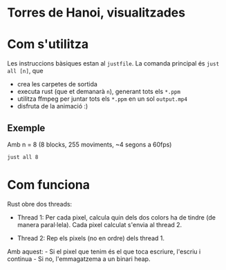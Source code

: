 # Torres de Hanoi, visualitzades


# Com s'utilitza
Les instruccions bàsiques estan al `justfile`. La comanda principal és `just all [n]`, que 
- crea les carpetes de sortida
- executa rust (que et demanarà `n`), generant tots els `*.ppm`
- utilitza ffmpeg per juntar tots els `*.ppm` en un sol `output.mp4`
- disfruta de la animació :)

## Exemple
Amb n = 8 (8 blocks, 255 moviments, ~4 segons a 60fps)
```bash
just all 8 
```

# Com funciona
Rust obre dos threads:

- Thread 1:
Per cada pixel, calcula quin dels dos colors ha de tindre (de manera
paral·lela). Cada pixel calculat s'envia al thread 2.

-  Thread 2:
Rep els pixels (no en ordre) dels thread 1. 

Amb aquest:
    - Si el pixel que tenim és el que toca escriure, l'escriu i continua
    - Si no, l'emmagatzema a un binari heap.
